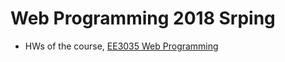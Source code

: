 # Web Programming 2018 Srping
* HWs of the course, [EE3035 Web Programming](https://www.facebook.com/groups/NTURicWebProg/?ref=br_rs)
